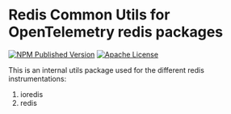 # Redis Common Utils for OpenTelemetry redis packages

[![NPM Published Version][npm-img]][npm-url]
[![Apache License][license-image]][license-image]

This is an internal utils package used for the different redis instrumentations:

1. ioredis
2. redis

[license-url]: https://github.com/open-telemetry/opentelemetry-js-contrib/blob/master/LICENSE
[license-image]: https://img.shields.io/badge/license-Apache_2.0-green.svg?style=flat
[npm-url]: https://www.npmjs.com/package/@opentelemetry/redis-common
[npm-img]: https://img.shields.io/npm/v/%40opentelemetry%2Fredis-common.svg
